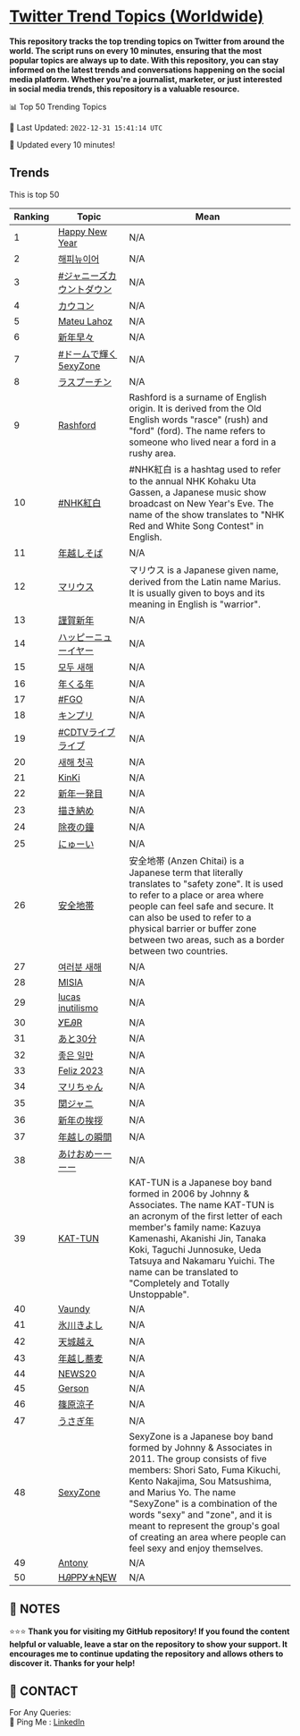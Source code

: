[Twitter Trend Topics (Worldwide)](https://github.com/ErcinDedeoglu/Twitter-Trend-Topics)
==========

**This repository tracks the top trending topics on Twitter from around the world. 
The script runs on every 10 minutes, ensuring that the most popular topics are always up to date. 
With this repository, you can stay informed on the latest trends and conversations happening on the social media platform. 
Whether you're a journalist, marketer, or just interested in social media trends, this repository is a valuable resource.**


📊 Top 50 Trending Topics

📆 Last Updated: `2022-12-31 15:41:14 UTC`

🔧 Updated every 10 minutes!


## Trends

This is top 50

| Ranking | Topic | Mean |
| ------- | ------------ | ------------ |
| 1 | [Happy New Year](http://twitter.com/search?q=Happy+New+Year) | N/A |
| 2 | [해피뉴이어](http://twitter.com/search?q=%ed%95%b4%ed%94%bc%eb%89%b4%ec%9d%b4%ec%96%b4) | N/A |
| 3 | [#ジャニーズカウントダウン](http://twitter.com/search?q=%23%e3%82%b8%e3%83%a3%e3%83%8b%e3%83%bc%e3%82%ba%e3%82%ab%e3%82%a6%e3%83%b3%e3%83%88%e3%83%80%e3%82%a6%e3%83%b3) | N/A |
| 4 | [カウコン](http://twitter.com/search?q=%e3%82%ab%e3%82%a6%e3%82%b3%e3%83%b3) | N/A |
| 5 | [Mateu Lahoz](http://twitter.com/search?q=Mateu+Lahoz) | N/A |
| 6 | [新年早々](http://twitter.com/search?q=%e6%96%b0%e5%b9%b4%e6%97%a9%e3%80%85) | N/A |
| 7 | [#ドームで輝く5exyZone](http://twitter.com/search?q=%23%e3%83%89%e3%83%bc%e3%83%a0%e3%81%a7%e8%bc%9d%e3%81%8f5exyZone) | N/A |
| 8 | [ラスプーチン](http://twitter.com/search?q=%e3%83%a9%e3%82%b9%e3%83%97%e3%83%bc%e3%83%81%e3%83%b3) | N/A |
| 9 | [Rashford](http://twitter.com/search?q=Rashford) | Rashford is a surname of English origin. It is derived from the Old English words "rasce" (rush) and "ford" (ford). The name refers to someone who lived near a ford in a rushy area. |
| 10 | [#NHK紅白](http://twitter.com/search?q=%23NHK%e7%b4%85%e7%99%bd) | #NHK紅白 is a hashtag used to refer to the annual NHK Kohaku Uta Gassen, a Japanese music show broadcast on New Year's Eve. The name of the show translates to "NHK Red and White Song Contest" in English. |
| 11 | [年越しそば](http://twitter.com/search?q=%e5%b9%b4%e8%b6%8a%e3%81%97%e3%81%9d%e3%81%b0) | N/A |
| 12 | [マリウス](http://twitter.com/search?q=%e3%83%9e%e3%83%aa%e3%82%a6%e3%82%b9) | マリウス is a Japanese given name, derived from the Latin name Marius. It is usually given to boys and its meaning in English is "warrior". |
| 13 | [謹賀新年](http://twitter.com/search?q=%e8%ac%b9%e8%b3%80%e6%96%b0%e5%b9%b4) | N/A |
| 14 | [ハッピーニューイヤー](http://twitter.com/search?q=%e3%83%8f%e3%83%83%e3%83%94%e3%83%bc%e3%83%8b%e3%83%a5%e3%83%bc%e3%82%a4%e3%83%a4%e3%83%bc) | N/A |
| 15 | [모두 새해](http://twitter.com/search?q=%eb%aa%a8%eb%91%90+%ec%83%88%ed%95%b4) | N/A |
| 16 | [年くる年](http://twitter.com/search?q=%e5%b9%b4%e3%81%8f%e3%82%8b%e5%b9%b4) | N/A |
| 17 | [#FGO](http://twitter.com/search?q=%23FGO) | N/A |
| 18 | [キンプリ](http://twitter.com/search?q=%e3%82%ad%e3%83%b3%e3%83%97%e3%83%aa) | N/A |
| 19 | [#CDTVライブライブ](http://twitter.com/search?q=%23CDTV%e3%83%a9%e3%82%a4%e3%83%96%e3%83%a9%e3%82%a4%e3%83%96) | N/A |
| 20 | [새해 첫곡](http://twitter.com/search?q=%ec%83%88%ed%95%b4+%ec%b2%ab%ea%b3%a1) | N/A |
| 21 | [KinKi](http://twitter.com/search?q=KinKi) | N/A |
| 22 | [新年一発目](http://twitter.com/search?q=%e6%96%b0%e5%b9%b4%e4%b8%80%e7%99%ba%e7%9b%ae) | N/A |
| 23 | [描き納め](http://twitter.com/search?q=%e6%8f%8f%e3%81%8d%e7%b4%8d%e3%82%81) | N/A |
| 24 | [除夜の鐘](http://twitter.com/search?q=%e9%99%a4%e5%a4%9c%e3%81%ae%e9%90%98) | N/A |
| 25 | [にゅーい](http://twitter.com/search?q=%e3%81%ab%e3%82%85%e3%83%bc%e3%81%84) | N/A |
| 26 | [安全地帯](http://twitter.com/search?q=%e5%ae%89%e5%85%a8%e5%9c%b0%e5%b8%af) | 安全地帯 (Anzen Chitai) is a Japanese term that literally translates to "safety zone". It is used to refer to a place or area where people can feel safe and secure. It can also be used to refer to a physical barrier or buffer zone between two areas, such as a border between two countries. |
| 27 | [여러분 새해](http://twitter.com/search?q=%ec%97%ac%eb%9f%ac%eb%b6%84+%ec%83%88%ed%95%b4) | N/A |
| 28 | [MISIA](http://twitter.com/search?q=MISIA) | N/A |
| 29 | [lucas inutilismo](http://twitter.com/search?q=lucas+inutilismo) | N/A |
| 30 | [ᎩᎬᎯR](http://twitter.com/search?q=%e1%8e%a9%e1%8e%ac%e1%8e%afR) | N/A |
| 31 | [あと30分](http://twitter.com/search?q=%e3%81%82%e3%81%a830%e5%88%86) | N/A |
| 32 | [좋은 일만](http://twitter.com/search?q=%ec%a2%8b%ec%9d%80+%ec%9d%bc%eb%a7%8c) | N/A |
| 33 | [Feliz 2023](http://twitter.com/search?q=Feliz+2023) | N/A |
| 34 | [マリちゃん](http://twitter.com/search?q=%e3%83%9e%e3%83%aa%e3%81%a1%e3%82%83%e3%82%93) | N/A |
| 35 | [関ジャニ](http://twitter.com/search?q=%e9%96%a2%e3%82%b8%e3%83%a3%e3%83%8b) | N/A |
| 36 | [新年の挨拶](http://twitter.com/search?q=%e6%96%b0%e5%b9%b4%e3%81%ae%e6%8c%a8%e6%8b%b6) | N/A |
| 37 | [年越しの瞬間](http://twitter.com/search?q=%e5%b9%b4%e8%b6%8a%e3%81%97%e3%81%ae%e7%9e%ac%e9%96%93) | N/A |
| 38 | [あけおめーーーー](http://twitter.com/search?q=%e3%81%82%e3%81%91%e3%81%8a%e3%82%81%e3%83%bc%e3%83%bc%e3%83%bc%e3%83%bc) | N/A |
| 39 | [KAT-TUN](http://twitter.com/search?q=KAT-TUN) | KAT-TUN is a Japanese boy band formed in 2006 by Johnny & Associates. The name KAT-TUN is an acronym of the first letter of each member's family name: Kazuya Kamenashi, Akanishi Jin, Tanaka Koki, Taguchi Junnosuke, Ueda Tatsuya and Nakamaru Yuichi. The name can be translated to "Completely and Totally Unstoppable". |
| 40 | [Vaundy](http://twitter.com/search?q=Vaundy) | N/A |
| 41 | [氷川きよし](http://twitter.com/search?q=%e6%b0%b7%e5%b7%9d%e3%81%8d%e3%82%88%e3%81%97) | N/A |
| 42 | [天城越え](http://twitter.com/search?q=%e5%a4%a9%e5%9f%8e%e8%b6%8a%e3%81%88) | N/A |
| 43 | [年越し蕎麦](http://twitter.com/search?q=%e5%b9%b4%e8%b6%8a%e3%81%97%e8%95%8e%e9%ba%a6) | N/A |
| 44 | [NEWS20](http://twitter.com/search?q=NEWS20) | N/A |
| 45 | [Gerson](http://twitter.com/search?q=Gerson) | N/A |
| 46 | [篠原涼子](http://twitter.com/search?q=%e7%af%a0%e5%8e%9f%e6%b6%bc%e5%ad%90) | N/A |
| 47 | [うさぎ年](http://twitter.com/search?q=%e3%81%86%e3%81%95%e3%81%8e%e5%b9%b4) | N/A |
| 48 | [SexyZone](http://twitter.com/search?q=SexyZone) | SexyZone is a Japanese boy band formed by Johnny & Associates in 2011. The group consists of five members: Shori Sato, Fuma Kikuchi, Kento Nakajima, Sou Matsushima, and Marius Yo. The name "SexyZone" is a combination of the words "sexy" and "zone", and it is meant to represent the group's goal of creating an area where people can feel sexy and enjoy themselves. |
| 49 | [Antony](http://twitter.com/search?q=Antony) | N/A |
| 50 | [HᎯᏢᏢᎩ✮ŊᎬᎳ](http://twitter.com/search?q=H%e1%8e%af%e1%8f%a2%e1%8f%a2%e1%8e%a9%e2%9c%ae%c5%8a%e1%8e%ac%e1%8e%b3) | N/A |




## 📝 NOTES

⭐⭐⭐ **Thank you for visiting my GitHub repository! If you found the content helpful or valuable, leave a star on the repository to show your support. It encourages me to continue updating the repository and allows others to discover it. Thanks for your help!**

## 📨 CONTACT

 For Any Queries:  
            🏓 Ping Me : [LinkedIn](https://www.linkedin.com/in/ercindedeoglu/)